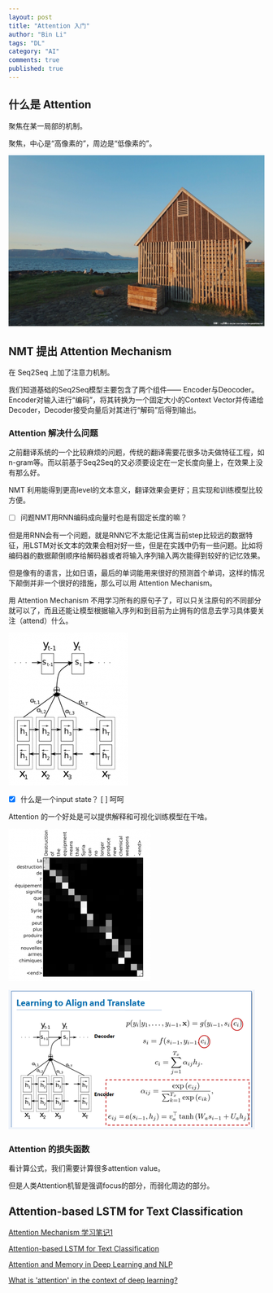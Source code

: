 ```yaml
---
layout: post
title: "Attention 入门"
author: "Bin Li"
tags: "DL"
category: "AI"
comments: true
published: true
---
```


## 什么是 Attention
聚焦在某一局部的机制。

聚焦，中心是“高像素的”，周边是“低像素的”。

![](/images/media/15223269611625.jpg)


## NMT 提出 Attention Mechanism 
在 Seq2Seq 上加了注意力机制。

我们知道基础的Seq2Seq模型主要包含了两个组件—— Encoder与Deocoder。Encoder对输入进行“编码”，将其转换为一个固定大小的Context Vector并传递给Decoder，Decoder接受向量后对其进行“解码”后得到输出。

### Attention 解决什么问题
之前翻译系统的一个比较麻烦的问题，传统的翻译需要花很多功夫做特征工程，如n-gram等。而以前基于Seq2Seq的又必须要设定在一定长度向量上，在效果上没有那么好。

NMT 利用能得到更高level的文本意义，翻译效果会更好；且实现和训练模型比较方便。

- [ ] 问题NMT用RNN编码成向量时也是有固定长度的嘛？

但是用RNN会有一个问题，就是RNN它不太能记住离当前step比较远的数据特征，用LSTM对长文本的效果会相对好一些，但是在实践中仍有一些问题。比如将编码器的数据颠倒顺序给解码器或者将输入序列输入两次能得到较好的记忆效果。

但是像有的语言，比如日语，最后的单词能用来很好的预测首个单词，这样的情况下颠倒并非一个很好的措施，那么可以用 Attention Mechanism。

用 Attention Mechanism 不用学习所有的原句子了，可以只关注原句的不同部分就可以了，而且还能让模型根据输入序列和到目前为止拥有的信息去学习具体要关注（attend）什么。

![](/images/media/15223344880250.png)

- [x] 什么是一个input state？
[ ] 呵呵



Attention 的一个好处是可以提供解释和可视化训练模型在干啥。

![库](/images/media/15223344797783.png)


![](/images/media/15223277862279.png)

### Attention 的损失函数
看计算公式，我们需要计算很多attention value。

但是人类Attention机智是强调focus的部分，而弱化周边的部分。

## Attention-based LSTM for Text Classification



[Attention Mechanism 学习笔记1](http://tobiaslee.top/2017/08/15/Attention-Mechanism-%E5%AD%A6%E4%B9%A0%E7%AC%94%E8%AE%B0/)

[Attention-based LSTM for Text Classification](http://tobiaslee.top/2017/08/29/Attention-based-LSTM-for-Text-Classification/)

[Attention and Memory in Deep Learning and NLP](http://www.wildml.com/2016/01/attention-and-memory-in-deep-learning-and-nlp/)

[What is 'attention' in the context of deep learning?](https://www.quora.com/What-is-attention-in-the-context-of-deep-learning)



